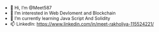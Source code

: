 - 👋 Hi, I’m @Meet587
- 👀 I’m interested in Web Devloment and Blockchain
- 🌱 I’m currently learning Java Script And Solidity 
- 📫 LinkedIn: https://www.linkedin.com/in/meet-rakholiya-115524221/

<!---
Meet587/Meet587 is a ✨ special ✨ repository because its `README.md` (this file) appears on your GitHub profile.
You can click the Preview link to take a look at your changes.
--->
